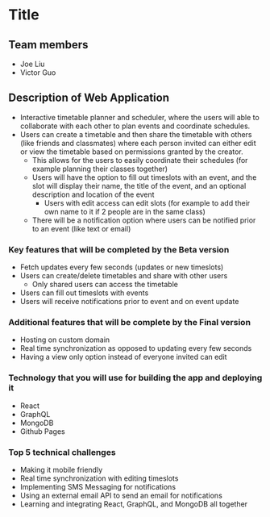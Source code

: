 # Title

## Team members
- Joe Liu
- Victor Guo

## Description of Web Application
- Interactive timetable planner and scheduler, where the users will able to collaborate with each other to plan events and coordinate schedules.
- Users can create a timetable and then share the timetable with others (like friends and classmates) where each person invited can either edit or view the timetable based on permissions granted by the creator.
    - This allows for the users to easily coordinate their schedules (for example planning their classes together) 
    - Users will have the option to fill out timeslots with an event, and the slot will display their name, the title of the event, and an optional description and location of the event
        - Users with edit access can edit slots (for example to add their own name to it if 2 people are in the same class)
    - There will be a notification option where users can be notified prior to an event (like text or email)


### Key features that will be completed by the Beta version
- Fetch updates every few seconds (updates or new timeslots)
- Users can create/delete timetables and share with other users
    - Only shared users can access the timetable
- Users can fill out timeslots with events
- Users will receive notifications prior to event and on event update

### Additional features that will be complete by the Final version
- Hosting on custom domain
- Real time synchronization as opposed to updating every few seconds
- Having a view only option instead of everyone invited can edit

### Technology that you will use for building the app and deploying it
- React
- GraphQL
- MongoDB
- Github Pages

### Top 5 technical challenges
- Making it mobile friendly
- Real time synchronization with editing timeslots
- Implementing SMS Messaging for notifications
- Using an external email API to send an email for notifications 
- Learning and integrating React, GraphQL, and MongoDB all together